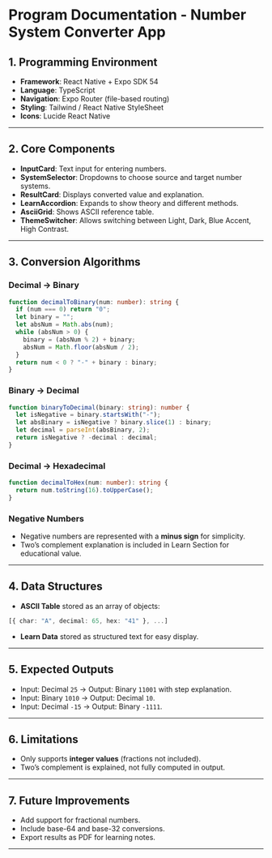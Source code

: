 # Program Documentation - Number System Converter App

## 1. Programming Environment

* **Framework**: React Native + Expo SDK 54
* **Language**: TypeScript
* **Navigation**: Expo Router (file-based routing)
* **Styling**: Tailwind / React Native StyleSheet
* **Icons**: Lucide React Native

---

## 2. Core Components

* **InputCard**: Text input for entering numbers.
* **SystemSelector**: Dropdowns to choose source and target number systems.
* **ResultCard**: Displays converted value and explanation.
* **LearnAccordion**: Expands to show theory and different methods.
* **AsciiGrid**: Shows ASCII reference table.
* **ThemeSwitcher**: Allows switching between Light, Dark, Blue Accent, High Contrast.

---

## 3. Conversion Algorithms

### Decimal → Binary

```ts
function decimalToBinary(num: number): string {
  if (num === 0) return "0";
  let binary = "";
  let absNum = Math.abs(num);
  while (absNum > 0) {
    binary = (absNum % 2) + binary;
    absNum = Math.floor(absNum / 2);
  }
  return num < 0 ? "-" + binary : binary;
}
```

### Binary → Decimal

```ts
function binaryToDecimal(binary: string): number {
  let isNegative = binary.startsWith("-");
  let absBinary = isNegative ? binary.slice(1) : binary;
  let decimal = parseInt(absBinary, 2);
  return isNegative ? -decimal : decimal;
}
```

### Decimal → Hexadecimal

```ts
function decimalToHex(num: number): string {
  return num.toString(16).toUpperCase();
}
```

### Negative Numbers

* Negative numbers are represented with a **minus sign** for simplicity.
* Two’s complement explanation is included in Learn Section for educational value.

---

## 4. Data Structures

* **ASCII Table** stored as an array of objects:

```ts
[{ char: "A", decimal: 65, hex: "41" }, ...]
```

* **Learn Data** stored as structured text for easy display.

---

## 5. Expected Outputs

* Input: Decimal `25` → Output: Binary `11001` with step explanation.
* Input: Binary `1010` → Output: Decimal `10`.
* Input: Decimal `-15` → Output: Binary `-1111`.

---

## 6. Limitations

* Only supports **integer values** (fractions not included).
* Two’s complement is explained, not fully computed in output.

---

## 7. Future Improvements

* Add support for fractional numbers.
* Include base-64 and base-32 conversions.
* Export results as PDF for learning notes.

---

